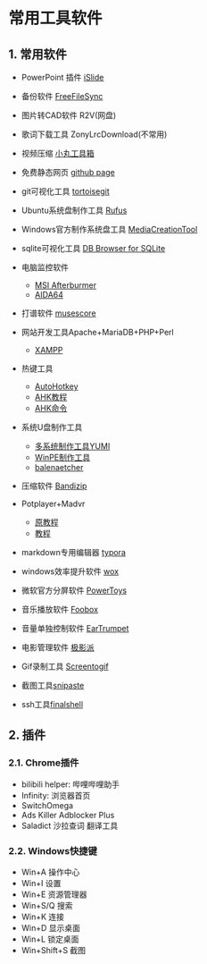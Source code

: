 # 常用工具软件

## 1. 常用软件

- PowerPoint 插件 [iSlide](https://www.islide.cc/)

- 备份软件 [FreeFileSync](https://freefilesync.org/)

- 图片转CAD软件 R2V(网盘)

- 歌词下载工具 ZonyLrcDownload(不常用)

- 视频压缩 [小丸工具箱](https://maruko.appinn.me/)

- 免费静态网页 [github page](https://pages.github.com/)

- git可视化工具 [tortoisegit](https://tortoisegit.org/)

- Ubuntu系统盘制作工具 [Rufus](https://rufus.en.softonic.com/)

- Windows官方制作系统盘工具 [MediaCreationTool](https://www.microsoft.com/zh-cn/software-download/windows10?OCID=WIP_r_Win10_Body_AddPC)

- sqlite可视化工具 [DB Browser for SQLite](https://sqlitebrowser.org/)

- 电脑监控软件
  - [MSI Afterburmer](https://cn.msi.com/page/afterburner)
  - [AIDA64](https://www.aida64.com/products)

- 打谱软件 [musescore](https://musescore.org/zh-hans)

- 网站开发工具Apache+MariaDB+PHP+Perl
  - [XAMPP](https://www.apachefriends.org/index.html)

- 热键工具
  - [AutoHotkey](https://www.autohotkey.com/)
  - [AHK教程](https://ahkcn.github.io/docs/AutoHotkey.htm)
  - [AHK命令](https://www.cnblogs.com/imsoft/p/ahk.html)

- 系统U盘制作工具
  - [多系统制作工具YUMI](https://www.pendrivelinux.com/yumi-multiboot-usb-creator/)
  - [WinPE制作工具](https://www.aomeitech.com/pe-builder.html?from=en_nav_utilities)
  - [balenaetcher](https://www.balena.io/etcher/)

- 压缩软件 [Bandizip](https://cn.bandisoft.com/bandizip/)

- Potplayer+Madvr
  - [原教程](http://www.hangge.com/blog/cache/detail_1461.html)
  - [教程](https://www.cnblogs.com/sky-heaven/p/8904317.html)

- markdown专用编辑器 [typora](https://typora.io/)

- windows效率提升软件 [wox](https://github.com/Wox-launcher/Wox/releases)

- 微软官方分屏软件 [PowerToys](https://github.com/microsoft/PowerToys)

- 音乐播放软件 [Foobox](http://www.foobar2000.com.cn/interface/showimg.php?lang=cn&id=73)

- 音量单独控制软件 [EarTrumpet](https://www.microsoft.com/en-us/p/eartrumpet/9nblggh516xp#activetab=pivot:overviewtab)

- 电影管理软件 [极影派](http://www.jeenpi.com/)

- Gif录制工具 [Screentogif](https://www.screentogif.com/)

- 截图工具[snipaste](https://zh.snipaste.com/)

- ssh工具[finalshell](https://www.hostbuf.com/t/988.html)

## 2. 插件

### 2.1. Chrome插件

- bilibili helper: 哔哩哔哩助手
- Infinity: 浏览器首页
- SwitchOmega
- Ads Killer Adblocker Plus
- Saladict 沙拉查词 翻译工具

### 2.2. Windows快捷键

- Win+A 操作中心
- Win+I 设置
- Win+E 资源管理器
- Win+S/Q 搜索
- Win+K 连接
- Win+D 显示桌面
- Win+L 锁定桌面
- Win+Shift+S 截图
